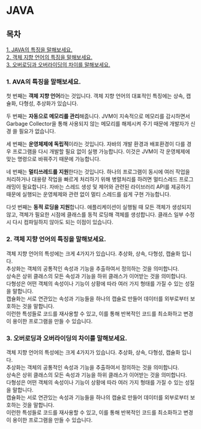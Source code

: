 # JAVA

## 목차

[1. JAVA의 특징을 말해보세요.](#1-ava의-특징을-말해보세요)  
[2. 객체 지향 언어의 특징을 말해보세요.](#2-객체-지향-언어의-특징을-말해보세요)  
[3. 오버로딩과 오버라이딩의 차이를 말해보세요.](#3-오버로딩과-오버라이딩의-차이를-말해보세요)

### 1. AVA의 특징을 말해보세요.

첫 번째는 **객체 지향 언어**라는 것입니다. 객체 지향 언어의 대표적인 특징에는 상속, 캡슐화, 다형성, 추상화가 있습니다.

두 번째는 **자동으로 메모리를 관리**해줍니다. JVM이 지속적으로 메모리를 감시하면서 Garbage Collector을 통해 사용되지 않는 메모리를 해제시켜 주기 때문에 개발자가 신경 쓸 필요가 없습니다.

세 번째는 **운영체제에 독립적**이라는 것입니다. 자바의 개발 환경과 배포환경이 다를 경우 프로그램을 다시 개발할 필요 없이 실행 가능합니다. 이것은 JVM이 각 운영체제에 맞는 명령으로 바꿔주기 때문에 가능합니다.

네 번째는 **멀티쓰레드를 지원**한다는 것입니다. 하나의 프로그램이 동시에 여러 작업을 처리하거나 대용량 작업을 빠르게 처리하기 위해 병렬처리를 하려면 멀티스레드 프로그래밍이 필요합니다. 자바는 스레드 생성 및 제어와 관련된 라이브러리 API를 제공하기 때문에 실행되는 운영체제와 관련 없이 멀티 스레드를 쉽게 구현 가능합니다.

다섯 번째는 **동적 로딩을 지원**합니다. 애플리케이션이 실행될 때 모든 객체가 생성되지 않고, 객체가 필요한 시점에 클래스를 동적 로딩해 객체를 생성합니다. 클래스 일부 수정 시 다시 컴파일하지 않아도 되는 이점이 있습니다.

### 2. 객체 지향 언어의 특징을 말해보세요.

객체 지향 언어의 특성에는 크게 4가지가 있습니다. 추상화, 상속, 다형성, 캡슐화 입니다.  
추상화는 객체의 공통적인 속성과 기능을 추출하여서 정의하는 것을 의미합니다.  
상속은 상위 클래스의 모든 속성과 기능을 하위 클래스가 이어받는 것을 의미합니다.  
다형성은 어떤 객체의 속성이나 기능이 상황에 따라 여러 가지 형태를 가질 수 있는 성질을 말합니다.  
캡슐화는 서로 연관있는 속성과 기능들을 하나의 캡슐로 만들어 데이터를 외부로부터 보호하는 것을 말합니다.  
이런한 특성들로 코드를 재사용할 수 있고, 이를 통해 반복적인 코드를 최소화하고 변경이 용이한 프로그램을 만들 수 있습니다.

### 3. 오버로딩과 오버라이딩의 차이를 말해보세요.

객체 지향 언어의 특성에는 크게 4가지가 있습니다. 추상화, 상속, 다형성, 캡슐화 입니다.  
추상화는 객체의 공통적인 속성과 기능을 추출하여서 정의하는 것을 의미합니다.  
상속은 상위 클래스의 모든 속성과 기능을 하위 클래스가 이어받는 것을 의미합니다.  
다형성은 어떤 객체의 속성이나 기능이 상황에 따라 여러 가지 형태를 가질 수 있는 성질을 말합니다.  
캡슐화는 서로 연관있는 속성과 기능들을 하나의 캡슐로 만들어 데이터를 외부로부터 보호하는 것을 말합니다.  
이런한 특성들로 코드를 재사용할 수 있고, 이를 통해 반복적인 코드를 최소화하고 변경이 용이한 프로그램을 만들 수 있습니다.
